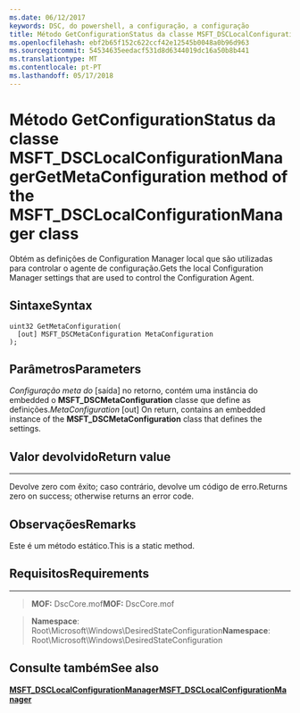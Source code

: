 ```yaml
---
ms.date: 06/12/2017
keywords: DSC, do powershell, a configuração, a configuração
title: Método GetConfigurationStatus da classe MSFT_DSCLocalConfigurationManager
ms.openlocfilehash: ebf2b65f152c622ccf42e12545b0048a0b96d963
ms.sourcegitcommit: 54534635eedacf531d8d6344019dc16a50b8b441
ms.translationtype: MT
ms.contentlocale: pt-PT
ms.lasthandoff: 05/17/2018
---
```

# <a name="getmetaconfiguration-method-of-the-msftdsclocalconfigurationmanager-class"></a><span data-ttu-id="8f697-103">Método GetConfigurationStatus da classe MSFT_DSCLocalConfigurationManager</span><span class="sxs-lookup"><span data-stu-id="8f697-103">GetMetaConfiguration method of the MSFT_DSCLocalConfigurationManager class</span></span>

<span data-ttu-id="8f697-104">Obtém as definições de Configuration Manager local que são utilizadas para controlar o agente de configuração.</span><span class="sxs-lookup"><span data-stu-id="8f697-104">Gets the local Configuration Manager settings that are used to control the Configuration Agent.</span></span>

<a name="syntax"></a><span data-ttu-id="8f697-105">Sintaxe</span><span class="sxs-lookup"><span data-stu-id="8f697-105">Syntax</span></span>
------

```mof
uint32 GetMetaConfiguration(
  [out] MSFT_DSCMetaConfiguration MetaConfiguration
);
```

<a name="parameters"></a><span data-ttu-id="8f697-106">Parâmetros</span><span class="sxs-lookup"><span data-stu-id="8f697-106">Parameters</span></span>
----------

<span data-ttu-id="8f697-107">*Configuração meta do* \[saída\] no retorno, contém uma instância do embedded o **MSFT_DSCMetaConfiguration** classe que define as definições.</span><span class="sxs-lookup"><span data-stu-id="8f697-107">*MetaConfiguration* \[out\] On return, contains an embedded instance of the **MSFT_DSCMetaConfiguration** class that defines the settings.</span></span>

## <a name="return-value"></a><span data-ttu-id="8f697-108">Valor devolvido</span><span class="sxs-lookup"><span data-stu-id="8f697-108">Return value</span></span>
------------

<span data-ttu-id="8f697-109">Devolve zero com êxito; caso contrário, devolve um código de erro.</span><span class="sxs-lookup"><span data-stu-id="8f697-109">Returns zero on success; otherwise returns an error code.</span></span>

## <a name="remarks"></a><span data-ttu-id="8f697-110">Observações</span><span class="sxs-lookup"><span data-stu-id="8f697-110">Remarks</span></span>

<span data-ttu-id="8f697-111">Este é um método estático.</span><span class="sxs-lookup"><span data-stu-id="8f697-111">This is a static method.</span></span>

## <a name="requirements"></a><span data-ttu-id="8f697-112">Requisitos</span><span class="sxs-lookup"><span data-stu-id="8f697-112">Requirements</span></span>
------------
><span data-ttu-id="8f697-113">**MOF:** DscCore.mof</span><span class="sxs-lookup"><span data-stu-id="8f697-113">**MOF:** DscCore.mof</span></span>

><span data-ttu-id="8f697-114">**Namespace**: Root\Microsoft\Windows\DesiredStateConfiguration</span><span class="sxs-lookup"><span data-stu-id="8f697-114">**Namespace**: Root\Microsoft\Windows\DesiredStateConfiguration</span></span>


## <a name="see-also"></a><span data-ttu-id="8f697-115">Consulte também</span><span class="sxs-lookup"><span data-stu-id="8f697-115">See also</span></span>


[<span data-ttu-id="8f697-116">**MSFT_DSCLocalConfigurationManager**</span><span class="sxs-lookup"><span data-stu-id="8f697-116">**MSFT_DSCLocalConfigurationManager**</span></span>](msft-dsclocalconfigurationmanager.md)